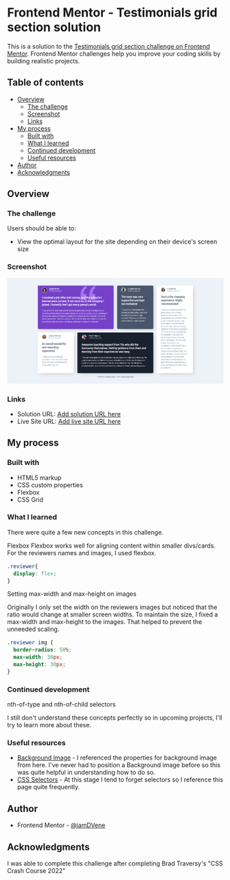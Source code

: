 # Frontend Mentor - Testimonials grid section solution

This is a solution to the [Testimonials grid section challenge on Frontend Mentor](https://www.frontendmentor.io/challenges/testimonials-grid-section-Nnw6J7Un7). Frontend Mentor challenges help you improve your coding skills by building realistic projects.

## Table of contents

- [Overview](#overview)
  - [The challenge](#the-challenge)
  - [Screenshot](#screenshot)
  - [Links](#links)
- [My process](#my-process)
  - [Built with](#built-with)
  - [What I learned](#what-i-learned)
  - [Continued development](#continued-development)
  - [Useful resources](#useful-resources)
- [Author](#author)
- [Acknowledgments](#acknowledgments)

## Overview

### The challenge

Users should be able to:

- View the optimal layout for the site depending on their device's screen size

### Screenshot

![](./testimonials-devene-e.png)

### Links

- Solution URL: [Add solution URL here](https://your-solution-url.com)
- Live Site URL: [Add live site URL here](https://your-live-site-url.com)

## My process

### Built with

- HTML5 markup
- CSS custom properties
- Flexbox
- CSS Grid

### What I learned

There were quite a few new concepts in this challenge.

Flexbox
Flexbox works well for aligning content within smaller divs/cards. For the reviewers names and images, I used flexbox.

```css
.reviewer{
  display: flex;
}
```

Setting max-width and max-height on images

Originally I only set the width on the reviewers images but noticed that the ratio would change at smaller screen widths. To maintain the size,
I fixed a max-width and max-height to the images. That helped to prevent the unneeded scaling.

```css
.reviewer img {
  border-radius: 50%;
  max-width: 30px;
  max-height: 30px;
}
```

### Continued development

nth-of-type and nth-of-child selectors

I still don't understand these concepts perfectly so in upcoming projects, I'll try to learn more about these.

### Useful resources

- [Background Image](https://www.w3schools.com/cssref/pr_background-position.asp) - I referenced the properties for background image from here. I've never had to position a Background image before so this was quite helpful in understanding how to do so.
- [CSS Selectors](https://www.w3schools.com/cssref/css_selectors.asp) - At this stage I tend to forget selectors so I reference this page quite frequently.

## Author

- Frontend Mentor - [@iamDVene](https://www.frontendmentor.io/profile/iamDVene)

## Acknowledgments

I was able to complete this challenge after completing Brad Traversy's "CSS Crash Course 2022"
